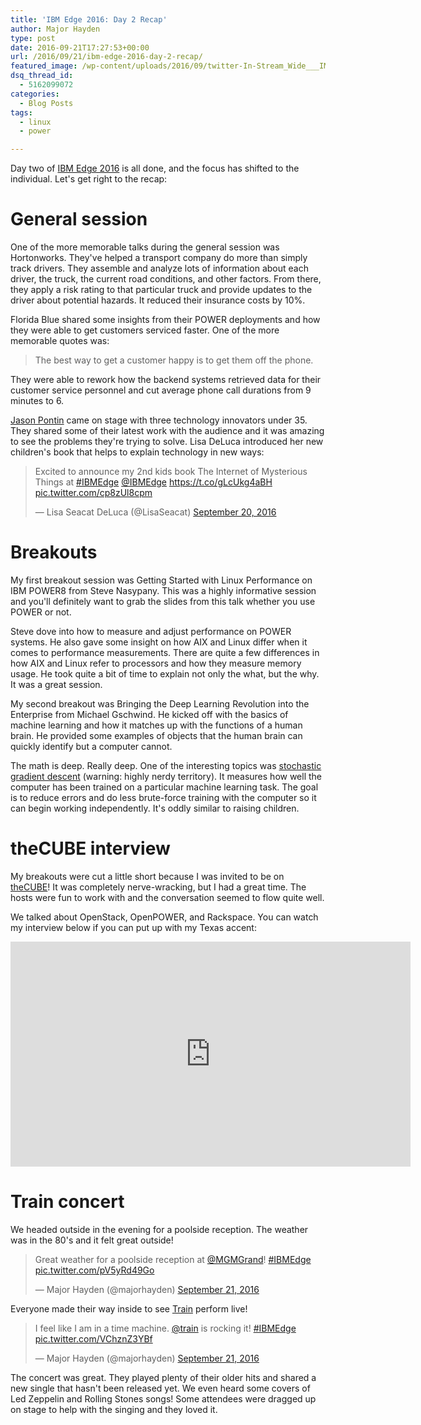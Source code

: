 ```yaml
---
title: 'IBM Edge 2016: Day 2 Recap'
author: Major Hayden
type: post
date: 2016-09-21T17:27:53+00:00
url: /2016/09/21/ibm-edge-2016-day-2-recap/
featured_image: /wp-content/uploads/2016/09/twitter-In-Stream_Wide___IMG_20160920_182456057_HDR.jpg
dsq_thread_id:
  - 5162099072
categories:
  - Blog Posts
tags:
  - linux
  - power

---
```

Day two of [IBM Edge 2016][1] is all done, and the focus has shifted to the individual. Let's get right to the recap:

# General session

One of the more memorable talks during the general session was Hortonworks. They've helped a transport company do more than simply track drivers. They assemble and analyze lots of information about each driver, the truck, the current road conditions, and other factors. From there, they apply a risk rating to that particular truck and provide updates to the driver about potential hazards. It reduced their insurance costs by 10%.

Florida Blue shared some insights from their POWER deployments and how they were able to get customers serviced faster. One of the more memorable quotes was:

> The best way to get a customer happy is to get them off the phone.

They were able to rework how the backend systems retrieved data for their customer service personnel and cut average phone call durations from 9 minutes to 6.

[Jason Pontin][2] came on stage with three technology innovators under 35. They shared some of their latest work with the audience and it was amazing to see the problems they're trying to solve. Lisa DeLuca introduced her new children's book that helps to explain technology in new ways:

<blockquote class="twitter-tweet tw-align-center" data-width="500">
  <p lang="en" dir="ltr">
    Excited to announce my 2nd kids book The Internet of Mysterious Things at <a href="https://twitter.com/hashtag/IBMEdge?src=hash">#IBMEdge</a> <a href="https://twitter.com/IBMEdge">@IBMEdge</a> <a href="https://t.co/gLcUkg4aBH">https://t.co/gLcUkg4aBH</a> <a href="https://t.co/cp8zUl8cpm">pic.twitter.com/cp8zUl8cpm</a>
  </p>

  <p>
    &mdash; Lisa Seacat DeLuca (@LisaSeacat) <a href="https://twitter.com/LisaSeacat/status/778262756763967489">September 20, 2016</a>
  </p>
</blockquote>



# Breakouts

My first breakout session was Getting Started with Linux Performance on IBM POWER8 from Steve Nasypany. This was a highly informative session and you'll definitely want to grab the slides from this talk whether you use POWER or not.

Steve dove into how to measure and adjust performance on POWER systems. He also gave some insight on how AIX and Linux differ when it comes to performance measurements. There are quite a few differences in how AIX and Linux refer to processors and how they measure memory usage. He took quite a bit of time to explain not only the what, but the why. It was a great session.

My second breakout was Bringing the Deep Learning Revolution into the Enterprise from Michael Gschwind. He kicked off with the basics of machine learning and how it matches up with the functions of a human brain. He provided some examples of objects that the human brain can quickly identify but a computer cannot.

The math is deep. Really deep. One of the interesting topics was [stochastic gradient descent][5] (warning: highly nerdy territory). It measures how well the computer has been trained on a particular machine learning task. The goal is to reduce errors and do less brute-force training with the computer so it can begin working independently. It's oddly similar to raising children.

# theCUBE interview

My breakouts were cut a little short because I was invited to be on [theCUBE][6]! It was completely nerve-wracking, but I had a great time. The hosts were fun to work with and the conversation seemed to flow quite well.

We talked about OpenStack, OpenPOWER, and Rackspace. You can watch my interview below if you can put up with my Texas accent:

<span class="embed-youtube" style="text-align:center; display: block;"><iframe class='youtube-player' type='text/html' width='640' height='360' src='https://www.youtube.com/embed/xqPVZIuUmWw?version=3&#038;rel=1&#038;fs=1&#038;autohide=2&#038;showsearch=0&#038;showinfo=1&#038;iv_load_policy=1&#038;wmode=transparent' allowfullscreen='true' style='border:0;'></iframe></span>

# Train concert

We headed outside in the evening for a poolside reception. The weather was in the 80's and it felt great outside!

<blockquote class="twitter-tweet tw-align-center" data-width="500">
  <p lang="en" dir="ltr">
    Great weather for a poolside reception at <a href="https://twitter.com/MGMGrand">@MGMGrand</a>! <a href="https://twitter.com/hashtag/IBMEdge?src=hash">#IBMEdge</a> <a href="https://t.co/pV5yRd49Go">pic.twitter.com/pV5yRd49Go</a>
  </p>

  <p>
    &mdash; Major Hayden (@majorhayden) <a href="https://twitter.com/majorhayden/status/778399720209199104">September 21, 2016</a>
  </p>
</blockquote>



Everyone made their way inside to see [Train][7] perform live!

<blockquote class="twitter-tweet tw-align-center" data-width="500">
  <p lang="en" dir="ltr">
    I feel like I am in a time machine. <a href="https://twitter.com/train">@train</a> is rocking it! <a href="https://twitter.com/hashtag/IBMEdge?src=hash">#IBMEdge</a> <a href="https://t.co/VChznZ3YBf">pic.twitter.com/VChznZ3YBf</a>
  </p>

  <p>
    &mdash; Major Hayden (@majorhayden) <a href="https://twitter.com/majorhayden/status/778443368690966529">September 21, 2016</a>
  </p>
</blockquote>



The concert was great. They played plenty of their older hits and shared a new single that hasn't been released yet. We even heard some covers of Led Zeppelin and Rolling Stones songs! Some attendees were dragged up on stage to help with the singing and they loved it.

 [1]: http://www-03.ibm.com/systems/edge/
 [2]: https://twitter.com/jason_pontin
 [5]: https://en.wikipedia.org/wiki/Stochastic_gradient_descent
 [6]: http://siliconangle.tv/
 [7]: https://twitter.com/train

